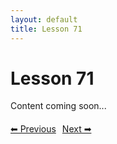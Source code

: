 ```yaml
---
layout: default
title: Lesson 71
---
```


# Lesson 71

Content coming soon...

<div style="margin-top: 20px;">
<a href="/docs/Advanced/Lessons/lesson_70.md" style="margin-right: 10px;">⬅ Previous</a><a href="/docs/Advanced/Lessons/lesson_72.md">Next ➡</a>
</div>
